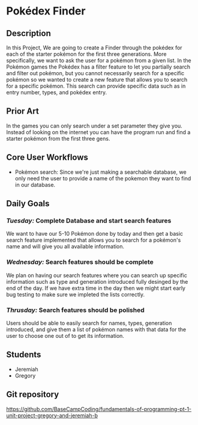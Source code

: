 # Pokédex Finder
## Description
In this Project, We are going to create a Finder through the pokédex for each of the starter pokémon for the first three generations. 
More specifically, we want to ask the user for a pokémon from a given list.
In the Pokémon games the Pokédex has a filter feature to let you  partially search and filter out pokémon, 
but you cannot necessarily search for a specific pokémon so we wanted to create a new feature that allows you to search for a specific pokémon.
This search can provide specific data such as in entry number, types, and pokédex entry.

## Prior Art
 In the games you can only search under a set parameter they give you. Instead of looking on the internet you can have the program run and find a starter pokémon from the first three gens. 
 
 ## Core User Workflows
 - Pokémon search: Since we're just making a searchable database, we only need the user to provide a name of the pokemon they want to find in our database.
 
 ## Daily Goals
 
 ### *Tuesday:* Complete Database and start search features
 We want to have our 5-10 Pokémon done by today and then get a basic search feature implemented that allows you to search for a pokémon's name and will give you all available information.
 
 ### *Wednesday:* Search features should be complete
 We plan on having our search features where you can search up specific information such as type and generation introduced fully desinged by the  end of the day. 
 If we have extra time in the day then we might start early bug testing to make sure we impleted the lists correctly.
 
 ### *Thrusday:* Search features should be polished 
 Users should be able to easily search for names, types, generation introduced, and give them a list of pokémon names with that data for the user to choose one out of to get its information.
 
 
 
## Students
- Jeremiah
- Gregory

## Git repository
https://github.com/BaseCampCoding/fundamentals-of-programming-pt-1-unit-project-gregory-and-jeremiah-b
